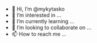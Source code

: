 - 👋 Hi, I’m @mykytasko
- 👀 I’m interested in ...
- 🌱 I’m currently learning ...
- 💞️ I’m looking to collaborate on ...
- 📫 How to reach me ...

<!---
mykytasko/mykytasko is a ✨ special ✨ repository because its `README.md` (this file) appears on your GitHub profile.
You can click the Preview link to take a look at your changes.
--->

